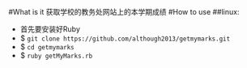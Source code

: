 #What is it
获取学校的教务处网站上的本学期成绩
#How to use
##linux:
- 首先要安装好Ruby  
- $ `git clone https://github.com/although2013/getmymarks.git`  
- $ `cd getmymarks`  
- $ `ruby getMyMarks.rb`  
